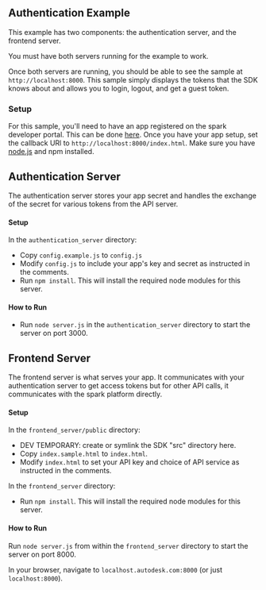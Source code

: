 ## Authentication Example

This example has two components: the authentication server, and the frontend server.

You must have both servers running for the example to work.

Once both servers are running, you should be able to see the sample at `http://localhost:8000`. This sample simply
displays the tokens that the SDK knows about and allows you to login, logout, and get a guest token.

### Setup
For this sample, you'll need to have an app registered on the spark developer portal. This can be done
[here](https://spark.autodesk.com/developers/myApps). Once you have your app setup, set the callback URl to
`http://localhost:8000/index.html`. Make sure you have [node.js](http://nodejs.org) and npm installed.

## Authentication Server
The authentication server stores your app secret and handles the exchange of the secret for various tokens from the
API server.

#### Setup
In the `authentication_server` directory:
- Copy `config.example.js` to `config.js` 
- Modify `config.js` to include your app's key and secret as instructed in the comments.
- Run `npm install`. This will install the required node modules for this server.

#### How to Run
- Run `node server.js` in the `authentication_server` directory to start the server on port 3000.

## Frontend Server
The frontend server is what serves your app. It communicates with your authentication server to get access tokens but for
other API calls, it communicates with the spark platform directly.

#### Setup
In the `frontend_server/public` directory:
- DEV TEMPORARY: create or symlink the SDK "src" directory here.
- Copy `index.sample.html` to `index.html`.
- Modify `index.html` to set your API key and choice of API service as instructed in the comments.

In the `frontend_server` directory:
- Run `npm install`. This will install the required node modules for this server.

#### How to Run
Run `node server.js` from within the `frontend_server` directory to start the server on port 8000.

In your browser, navigate to `localhost.autodesk.com:8000` (or just `localhost:8000`).

